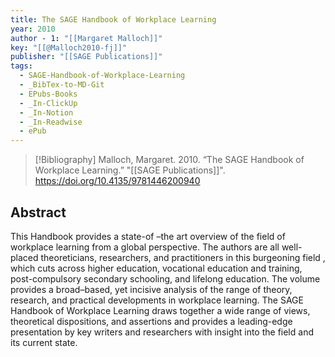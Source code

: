 ```yaml
---
title: The SAGE Handbook of Workplace Learning
year: 2010
author - 1: "[[Margaret Malloch]]"
key: "[[@Malloch2010-fj]]"
publisher: "[[SAGE Publications]]"
tags:
  - SAGE-Handbook-of-Workplace-Learning
  - _BibTex-to-MD-Git
  - EPubs-Books
  - _In-ClickUp
  - _In-Notion
  - _In-Readwise
  - ePub
---
```


> [!Bibliography]
> Malloch, Margaret. 2010. “The SAGE Handbook of Workplace Learning.” "[[SAGE Publications]]". https://doi.org/10.4135/9781446200940

## Abstract
This Handbook provides a state-of –the art overview of the field of workplace learning from a global perspective. The authors are all well-placed theoreticians, researchers, and practitioners in this burgeoning field , which cuts across higher education, vocational education and training, post-compulsory secondary schooling, and lifelong education. The volume provides a broad–based, yet incisive analysis of the range of theory, research, and practical developments in workplace learning. The SAGE Handbook of Workplace Learning draws together a wide range of views, theoretical dispositions, and assertions and provides a leading-edge presentation by key writers and researchers with insight into the field and its current state.